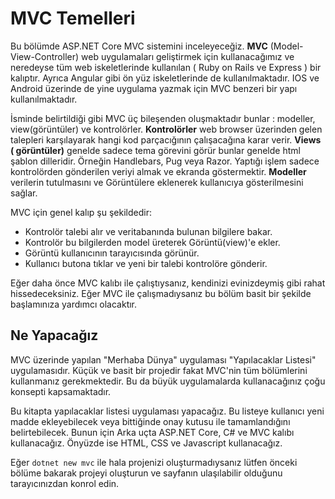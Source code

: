 # MVC Temelleri

Bu bölümde ASP.NET Core MVC sistemini inceleyeceğiz. **MVC** (Model-View-Controller) web uygulamaları geliştirmek için kullanacağımız ve neredeyse tüm web iskeletlerinde kullanılan ( Ruby on Rails ve Express ) bir kalıptır. Ayrıca Angular gibi ön yüz iskeletlerinde de kullanılmaktadır. IOS ve Android üzerinde de yine uygulama yazmak için MVC benzeri bir yapı kullanılmaktadır.

İsminde belirtildiği gibi MVC üç bileşenden oluşmaktadır bunlar : modeller, view(görüntüler) ve kontrolörler. **Kontrolörler**  web browser üzerinden gelen talepleri karşılayarak hangi kod parçacığının çalışacağına karar verir. **Views ( görüntüler)** genelde sadece tema görevini görür bunlar genelde html şablon dilleridir. Örneğin Handlebars, Pug veya Razor. Yaptığı işlem sadece kontrolörden gönderilen veriyi almak ve ekranda göstermektir. **Modeller** verilerin tutulmasını ve Görüntülere eklenerek kullanıcıya gösterilmesini sağlar.

MVC için genel kalıp şu şekildedir:

* Kontrolör talebi alır ve veritabanında bulunan bilgilere bakar.
* Kontrolör bu bilgilerden model üreterek Görüntü(view)'e ekler.
* Görüntü kullanıcının tarayıcısında görünür.
* Kullanıcı butona tıklar ve yeni bir talebi kontrolöre gönderir.

Eğer daha önce MVC kalıbı ile çalıştıysanız, kendinizi evinizdeymiş gibi rahat hissedeceksiniz. Eğer MVC ile çalışmadıysanız bu bölüm basit bir şekilde başlamınıza yardımcı olacaktır.

## Ne Yapacağız 

MVC üzerinde yapılan "Merhaba Dünya" uygulaması "Yapılacaklar Listesi" uygulamasıdır. Küçük ve basit bir projedir fakat MVC'nin tüm bölümlerini kullanmanız gerekmektedir. Bu da büyük uygulamalarda kullanacağınız çoğu konsepti kapsamaktadır.

Bu kitapta yapılacaklar listesi uygulaması yapacağız. Bu listeye kullanıcı yeni madde ekleyebilecek veya bittiğinde onay kutusu ile tamamlandığını belirtebilecek. Bunun için Arka uçta ASP.NET Core, C# ve MVC kalıbı kullanacağız. Önyüzde ise HTML, CSS ve Javascript kullanacağız.

Eğer `dotnet new mvc` ile hala projenizi oluşturmadıysanız lütfen önceki bölüme bakarak projeyi oluşturun ve sayfanın ulaşılabilir olduğunu tarayıcınızdan konrol edin.

